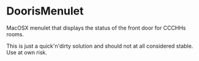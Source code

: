 DoorisMenulet
=============

MacOSX menulet that displays the status of the front door for CCCHHs rooms.

This is just a quick'n'dirty solution and should not at all considered stable. Use at own risk.
